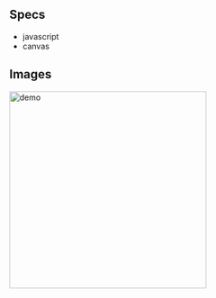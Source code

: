 ## Specs

- javascript
- canvas

## Images

<img width="350" alt="demo" src="https://user-images.githubusercontent.com/2268288/145019219-6be601ca-b805-4258-acc9-30cf6cde4bf6.png">

